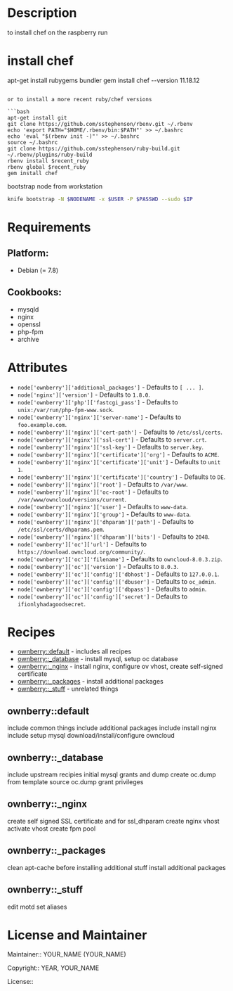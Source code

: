 # Description

to install chef on the raspberry run
# install chef
apt-get install rubygems bundler
gem install chef --version 11.18.12
```

or to install a more recent ruby/chef versions

```bash
apt-get install git
git clone https://github.com/sstephenson/rbenv.git ~/.rbenv
echo 'export PATH="$HOME/.rbenv/bin:$PATH"' >> ~/.bashrc
echo 'eval "$(rbenv init -)"' >> ~/.bashrc
source ~/.bashrc
git clone https://github.com/sstephenson/ruby-build.git ~/.rbenv/plugins/ruby-build
rbenv install $recent_ruby
rbenv global $recent_ruby
gem install chef
```

bootstrap node from workstation

```bash
knife bootstrap -N $NODENAME -x $USER -P $PASSWD --sudo $IP
```
# Requirements

## Platform:

* Debian (= 7.8)

## Cookbooks:

* mysqld
* nginx
* openssl
* php-fpm
* archive

# Attributes

* `node['ownberry']['additional_packages']` -  Defaults to `[ ... ]`.
* `node['nginx']['version']` -  Defaults to `1.8.0`.
* `node['ownberry']['php']['fastcgi_pass']` -  Defaults to `unix:/var/run/php-fpm-www.sock`.
* `node['ownberry']['nginx']['server-name']` -  Defaults to `foo.example.com`.
* `node['ownberry']['nginx']['cert-path']` -  Defaults to `/etc/ssl/certs`.
* `node['ownberry']['nginx']['ssl-cert']` -  Defaults to `server.crt`.
* `node['ownberry']['nginx']['ssl-key']` -  Defaults to `server.key`.
* `node['ownberry']['nginx']['certificate']['org']` -  Defaults to `ACME`.
* `node['ownberry']['nginx']['certificate']['unit']` -  Defaults to `unit 1`.
* `node['ownberry']['nginx']['certificate']['country']` -  Defaults to `DE`.
* `node['ownberry']['nginx']['root']` -  Defaults to `/var/www`.
* `node['ownberry']['nginx']['oc-root']` -  Defaults to `/var/www/owncloud/versions/current`.
* `node['ownberry']['nginx']['user']` -  Defaults to `www-data`.
* `node['ownberry']['nginx']['group']` -  Defaults to `www-data`.
* `node['ownberry']['nginx']['dhparam']['path']` -  Defaults to `/etc/ssl/certs/dhparams.pem`.
* `node['ownberry']['nginx']['dhparam']['bits']` -  Defaults to `2048`.
* `node['ownberry']['oc']['url']` -  Defaults to `https://download.owncloud.org/community/`.
* `node['ownberry']['oc']['filename']` -  Defaults to `owncloud-8.0.3.zip`.
* `node['ownberry']['oc']['version']` -  Defaults to `8.0.3`.
* `node['ownberry']['oc']['config']['dbhost']` -  Defaults to `127.0.0.1`.
* `node['ownberry']['oc']['config']['dbuser']` -  Defaults to `oc_admin`.
* `node['ownberry']['oc']['config']['dbpass']` -  Defaults to `admin`.
* `node['ownberry']['oc']['config']['secret']` -  Defaults to `ifionlyhadagoodsecret`.

# Recipes

* [ownberry::default](#ownberrydefault) - includes all recipes
* [ownberry::_database](#ownberry_database) - install mysql, setup oc database
* [ownberry::_nginx](#ownberry_nginx) - install nginx, configure ov vhost, create self-signed certificate
* [ownberry::_packages](#ownberry_packages) - install additional packages
* [ownberry::_stuff](#ownberry_stuff) - unrelated things

## ownberry::default

include common things
include additional packages
include install nginx
include setup mysql
download/install/configure owncloud

## ownberry::_database

include upstream recipies
initial mysql grants and dump
create oc.dump from template
source oc.dump
grant privileges

## ownberry::_nginx

create self signed SSL certificate
and for ssl_dhparam
create nginx vhost
activate vhost
create fpm pool

## ownberry::_packages

clean apt-cache before installing additional stuff
install additional packages

## ownberry::_stuff

edit motd
set aliases

# License and Maintainer

Maintainer:: YOUR_NAME (YOUR_NAME)

Copyright:: YEAR, YOUR_NAME

License::
